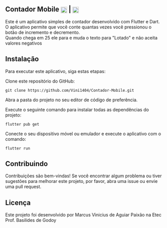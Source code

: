 ## Contador Mobile <img align="center" alt="Vini-HTML" height="20" width="20" src="https://cdn.jsdelivr.net/gh/devicons/devicon/icons/dart/dart-original.svg" /> | <img align="center" alt="Vini-HTML" height="20" width="20" src="https://cdn.jsdelivr.net/gh/devicons/devicon/icons/flutter/flutter-original.svg" />

Este é um aplicativo simples de contador desenvolvido com Flutter e Dart. O aplicativo permite que você conte quantas vezes você pressionou o botão de incremento e decremento.<br>
Quando chega em 25 ele para e muda o texto para "Lotado" e não aceita valores negativos

## Instalação
Para executar este aplicativo, siga estas etapas:

Clone este repositório do GitHub:

```Git
git clone https://github.com/Vini1404/Contador-Mobile.git
```
Abra a pasta do projeto no seu editor de código de preferência.

Execute o seguinte comando para instalar todas as dependências do projeto:

```Flutter
flutter pub get
```

Conecte o seu dispositivo móvel ou emulador e execute o aplicativo com o comando:

```Flutter
flutter run
```


## Contribuindo
Contribuições são bem-vindas! Se você encontrar algum problema ou tiver sugestões para melhorar este projeto, por favor, abra uma issue ou envie uma pull request.

## Licença
Este projeto foi desenvolvido por Marcus Vinicius de Aguiar Paixão na Etec Prof. Basilides de Godoy
